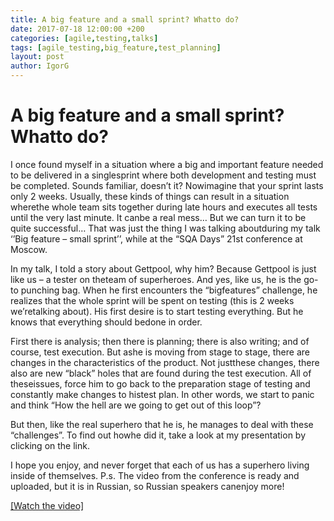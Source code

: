 ```yaml
---
title: A big feature and a small sprint? Whatto do?
date: 2017-07-18 12:00:00 +200
categories: [agile,testing,talks]
tags: [agile_testing,big_feature,test_planning]
layout: post
author: IgorG
---
```


# A big feature and a small sprint? Whatto do?
I once found myself in a situation where a big and important feature needed to be delivered in a singlesprint where both development and testing must be completed. Sounds familiar, doesn’t it? Nowimagine that your sprint lasts only 2 weeks. Usually, these kinds of things can result in a situation wherethe whole team sits together during late hours and executes all tests until the very last minute. It canbe a real mess… But we can turn it to be quite successful… That was just the thing I was talking aboutduring my talk ‘’Big feature – small sprint’’, while at the “SQA Days” 21st conference at Moscow.

In my talk, I told a story about Gettpool, why him? Because Gettpool is just like us – a tester on theteam of superheroes. And yes, like us, he is the go-to punching bag. When he first encounters the “bigfeatures” challenge, he realizes that the whole sprint will be spent on testing (this is 2 weeks we’retalking about). His first desire is to start testing everything. But he knows that everything should bedone in order.

First there is analysis; then there is planning; there is also writing; and of course, test execution. But ashe is moving from stage to stage, there are changes in the characteristics of the product. Not justthese changes, there also are new “black” holes that are found during the test execution. All of theseissues, force him to go back to the preparation stage of testing and constantly make changes to histest plan. In other words, we start to panic and think “How the hell are we going to get out of this loop”?

But then, like the real superhero that he is, he manages to deal with these “challenges”. To find out howhe did it, take a look at my presentation by clicking on the
link.

I hope you enjoy, and never forget that each of us has a superhero living inside of themselves.
P.s. The video from the conference is ready and uploaded, but it is in Russian, so Russian speakers canenjoy more!

[[Watch the video]](https://vimeo.com/224282630)
